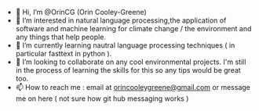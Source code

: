 - 👋 Hi, I’m @OrinCG (Orin Cooley-Greene)
- 👀 I’m interested in natural language processing,the application of software and machine learning for climate change / the environment and any things that help people.
- 🌱 I’m currently learning nautral language processing techniques ( in particular fasttext in python ).
- 💞️ I’m looking to collaborate on any cool environmental projects. I'm still in the process of learning the skills for this so any tips would be great too.
- 📫 How to reach me : email at orincooleygreene@gmail.com or message me on here ( not sure how git hub messaging works )

<!---
OrinCG/OrinCG is a ✨ special ✨ repository because its `README.md` (this file) appears on your GitHub profile.
You can click the Preview link to take a look at your changes.
--->
